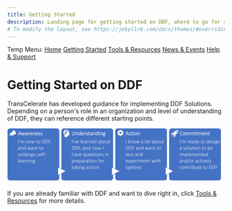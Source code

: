 ```yaml
---
title: Getting Started
description: Landing page for getting started on DDF, where to go for specific information, and how to access content
# To modify the layout, see https://jekyllrb.com/docs/themes/#overriding-theme-defaults
---
```

Temp Menu: [Home](test.md) [Getting Started](get-started.md) [Tools & Resources](tools-resources.md) [News & Events](news-events.md) [Help & Support](help-support.md)

# Getting Started on DDF
TransCelerate has developed guidance for implementing DDF Solutions.  Depending on a person's role in an organization and level of understanding of DDF, they can reference different starting points.  

<p style="position: relative;">
  <img src="media/images/GettingStarted2.png" width="600">
  <a style="position: absolute; top: 0%; left: 0%; width: 25%; height: 100%" href="https://transcelerate.github.io/ddf-home/aware.html" target="_blank"></a>
  <a style="position: absolute; top: 0%; left: 25%; width: 25%; height: 100%" href="https://transcelerate.github.io/ddf-home/understand.html" target="_blank"></a>
  <a style="position: absolute; top: 0%; left: 50%; width: 25%; height: 100%" href="https://transcelerate.github.io/ddf-home/action.html" target="_blank"></a>
  <a style="position: absolute; top: 0%; left: 75%; width: 25%; height: 100%" href="https://transcelerate.github.io/ddf-home/commit.html" target="_blank"></a>
</p>

If you are already familiar with DDF and want to dive right in, click [Tools & Resources](tools-resources.md) for more details.
